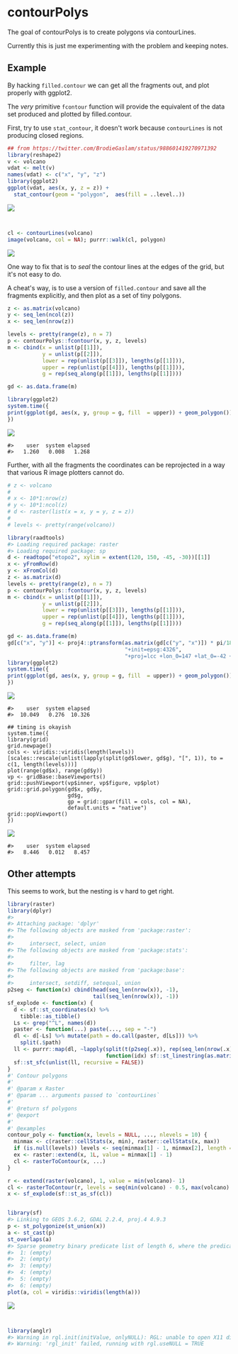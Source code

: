 
<!-- README.md is generated from README.Rmd. Please edit that file -->
contourPolys
============

The goal of contourPolys is to create polygons via contourLines.

Currently this is just me experimenting with the problem and keeping notes.

Example
-------

By hacking `filled.contour` we can get all the fragments out, and plot properly with ggplot2.

The *very* primitive `fcontour` function will provide the equivalent of the data set produced and plotted by filled.contour.

First, try to use `stat_contour`, it doesn't work because `contourLines` is not producing closed regions.

``` r
## from https://twitter.com/BrodieGaslam/status/988601419270971392
library(reshape2)
v <- volcano
vdat <- melt(v)
names(vdat) <- c("x", "y", "z")
library(ggplot2)
ggplot(vdat, aes(x, y, z = z)) + 
  stat_contour(geom = "polygon",  aes(fill = ..level..))
```

![](README-unnamed-chunk-2-1.png)

``` r


cl <- contourLines(volcano)
image(volcano, col = NA); purrr::walk(cl, polygon)
```

![](README-unnamed-chunk-2-2.png)

One way to fix that is to *seal* the contour lines at the edges of the grid, but it's not easy to do.

A cheat's way, is to use a version of `filled.contour` and save all the fragments explicitly, and then plot as a set of tiny polygons.

``` r
z <- as.matrix(volcano)
y <- seq_len(ncol(z))
x <- seq_len(nrow(z))

levels <- pretty(range(z), n = 7)
p <- contourPolys::fcontour(x, y, z, levels)
m <- cbind(x = unlist(p[[1]]), 
           y = unlist(p[[2]]), 
           lower = rep(unlist(p[[3]]), lengths(p[[1]])), 
           upper = rep(unlist(p[[4]]), lengths(p[[1]])), 
           g = rep(seq_along(p[[1]]), lengths(p[[1]]))) 

gd <- as.data.frame(m)

library(ggplot2)
system.time({
print(ggplot(gd, aes(x, y, group = g, fill  = upper)) + geom_polygon())
})
```

![](README-unnamed-chunk-3-1.png)

    #>    user  system elapsed 
    #>   1.260   0.008   1.268

Further, with all the fragments the coordinates can be reprojected in a way that various R image plotters cannot do.

``` r
# z <- volcano
# 
# x <- 10*1:nrow(z)
# y <- 10*1:ncol(z)
# d <- raster(list(x = x, y = y, z = z))
# 
# levels <- pretty(range(volcano))

library(raadtools)
#> Loading required package: raster
#> Loading required package: sp
d <- readtopo("etopo2", xylim = extent(120, 150, -45, -30))[[1]]
x <- yFromRow(d)
y <- xFromCol(d)
z <- as.matrix(d)
levels <- pretty(range(z), n = 7)
p <- contourPolys::fcontour(x, y, z, levels)
m <- cbind(x = unlist(p[[1]]), 
           y = unlist(p[[2]]), 
           lower = rep(unlist(p[[3]]), lengths(p[[1]])), 
           upper = rep(unlist(p[[4]]), lengths(p[[1]])), 
           g = rep(seq_along(p[[1]]), lengths(p[[1]]))) 

gd <- as.data.frame(m)
gd[c("x", "y")] <- proj4::ptransform(as.matrix(gd[c("y", "x")]) * pi/180, 
                                     "+init=epsg:4326", 
                                     "+proj=lcc +lon_0=147 +lat_0=-42 +lat_1=-30 +lat_2=-60")
library(ggplot2)
system.time({
print(ggplot(gd, aes(x, y, group = g, fill  = upper)) + geom_polygon())
})
```

![](README-unnamed-chunk-4-1.png)

    #>    user  system elapsed 
    #>  10.049   0.276  10.326

    ## timing is okayish  
    system.time({
    library(grid)
    grid.newpage()
    cols <- viridis::viridis(length(levels))[scales::rescale(unlist(lapply(split(gd$lower, gd$g), "[", 1)), to = c(1, length(levels)))]
    plot(range(gd$x), range(gd$y))
    vp <- gridBase::baseViewports()
    grid::pushViewport(vp$inner, vp$figure, vp$plot)
    grid::grid.polygon(gd$x, gd$y,
                       gd$g,
                       gp = grid::gpar(fill = cols, col = NA),
                       default.units = "native")
    grid::popViewport()
    })

![](README-unnamed-chunk-4-2.png)

    #>    user  system elapsed 
    #>   8.446   0.012   8.457

Other attempts
--------------

This seems to work, but the nesting is v hard to get right.

``` r
library(raster)
library(dplyr)
#> 
#> Attaching package: 'dplyr'
#> The following objects are masked from 'package:raster':
#> 
#>     intersect, select, union
#> The following objects are masked from 'package:stats':
#> 
#>     filter, lag
#> The following objects are masked from 'package:base':
#> 
#>     intersect, setdiff, setequal, union
p2seg <- function(x) cbind(head(seq_len(nrow(x)), -1), 
                           tail(seq_len(nrow(x)), -1))
sf_explode <- function(x) {
  d <- sf::st_coordinates(x) %>% 
    tibble::as_tibble()
  Ls <- grep("^L", names(d))
  paster <- function(...) paste(..., sep = "-")
  dl <- d[-Ls] %>% mutate(path = do.call(paster, d[Ls])) %>% 
    split(.$path) 
  ll <- purrr::map(dl, ~lapply(split(t(p2seg(.x)), rep(seq_len(nrow(.x)-1), each = 2L)), 
                               function(idx) sf::st_linestring(as.matrix(.x[idx, c("X", "Y")])))) 
  sf::st_sfc(unlist(ll, recursive = FALSE))
}
#' Contour polygons
#'
#' @param x Raster
#' @param ... arguments passed to `contourLines`
#'
#' @return sf polygons
#' @export
#'
#' @examples
contour_poly <- function(x, levels = NULL, ..., nlevels = 10) {
  minmax <- c(raster::cellStats(x, min), raster::cellStats(x, max))
  if (is.null(levels)) levels <- seq(minmax[1] - 1, minmax[2], length = nlevels)
  ex <- raster::extend(x, 1L, value = minmax[1] - 1)
  cl <- rasterToContour(x, ...)
}

r <- extend(raster(volcano), 1, value = min(volcano)- 1)
cl <- rasterToContour(r, levels = seq(min(volcano) - 0.5, max(volcano) - 10, by = 20))
x <- sf_explode(sf::st_as_sf(cl))


library(sf)
#> Linking to GEOS 3.6.2, GDAL 2.2.4, proj.4 4.9.3
p <- st_polygonize(st_union(x))
a <- st_cast(p)
st_overlaps(a)
#> Sparse geometry binary predicate list of length 6, where the predicate was `overlaps'
#>  1: (empty)
#>  2: (empty)
#>  3: (empty)
#>  4: (empty)
#>  5: (empty)
#>  6: (empty)
plot(a, col = viridis::viridis(length(a)))
```

![](README-unnamed-chunk-5-1.png)

``` r


library(anglr)
#> Warning in rgl.init(initValue, onlyNULL): RGL: unable to open X11 display
#> Warning: 'rgl_init' failed, running with rgl.useNULL = TRUE
```
